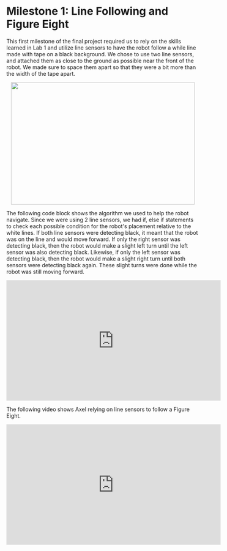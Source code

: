 # Milestone 1: Line Following and Figure Eight

This first milestone of the final project required us to rely on the skills
learned in Lab 1 and utilize line sensors to have the robot follow a while line
made with tape on a black background. We chose to use two line sensors, and attached
them as close to the ground as possible near the front of the robot. We made sure
to space them apart so that they were a bit more than the width of the tape apart.

<p align="center">
  <img src="https://pages.github.coecis.cornell.edu/jg925/ece3400-2019-team10/milestones/teamphoto.jpg" height="320" width="480">
</p>

The following code block shows the algorithm we used to help the robot navigate. 
Since we were using 2 line sensors, we had if, else if statements to check each 
possible condition for the robot's placement relative to the white lines. If both
line sensors were detecting black, it meant that the robot was on the line and would
move forward. If only the right sensor was detecting black, then the robot would 
make a slight left turn until the left sensor was also detecting black. Likewise, 
if only the left sensor was detecting black, then the robot would make a slight
right turn until both sensors were detecting black again. These slight turns were
done while the robot was still moving forward.  

<p align="center">
<iframe width="560" height="315" src="https://www.youtube.com/embed/-ANTz5VJQi0" frameborder="0" allow="accelerometer; autoplay; encrypted-media; gyroscope; picture-in-picture" allowfullscreen></iframe>
</p>

The following video shows Axel relying on line sensors to follow a Figure Eight.

<p align="center">
<iframe width="560" height="315" src="https://www.youtube.com/embed/FR61TYuzD8M" frameborder="0" allow="accelerometer; autoplay; encrypted-media; gyroscope; picture-in-picture" allowfullscreen></iframe>
</p>
